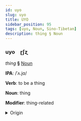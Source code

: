 ```yaml
---
id: uyo
slug: uyo
title: UYO
sidebar_position: 95
tags: [uyo, Noun, Sino-Tibetan]
description: thing § Noun
---
```


### uyo&emsp;<span kind="abugida">ɽʃɀ</span>

*thing* **§** [Noun](../../tags/Noun)

**IPA**: /ˈʌ.jɑ/

**Verb**: to be a thing

**Noun**: thing

**Modifier**: thing-related

<details>
    <summary>Origin</summary>
    Burmese အရာ a.ra /ʔəjà/<br/>
    <em>Sino-Tibetan Language Family</em>
</details>